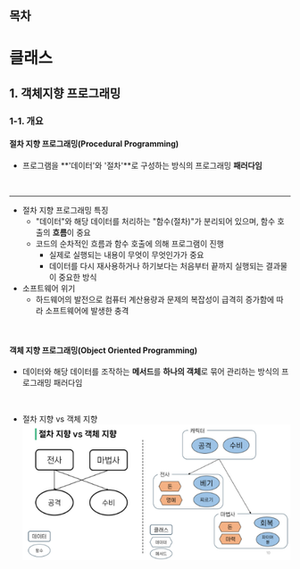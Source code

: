 ## 목차


# 클래스
## 1. 객체지향 프로그래밍
### 1-1. 개요
#### 절차 지향 프로그래밍(Procedural Programming)
- 프로그램을 **'데이터'와 '절차'**로 구성하는 방식의 프로그래밍 **패러다임**
  
<br>

---
- 절차 지향 프로그래밍 특징
  - "데이터"와 해당 데이터를 처리하는 "함수(절차)"가 분리되어 있으며, 함수 호출의 **흐름**이 중요 
  - 코드의 순차적인 흐름과 함수 호출에 의해 프로그램이 진행
    - 실제로 실행되는 내용이 무엇이 무엇인가가 중요
    - 데이터를 다시 재사용하거나 하기보다는 처음부터 끝까지 실행되는 결과물이 중요한 방식
- 소프트웨어 위기
  - 하드웨어의 발전으로 컴퓨터 계산용량과 문제의 복잡성이 급격히 증가함에 따라 소프트웨어에 발생한 충격

<br>

#### 객체 지향 프로그래밍(Object Oriented Programming)
- 데이터와 해당 데이터를 조작하는 **메서드**를 **하나의 객체**로 묶어 관리하는 방식의 프로그래밍 패러다임

<br>

- 절차 지향 vs 객체 지향
![Alt text](./images/image.png)

<br>

